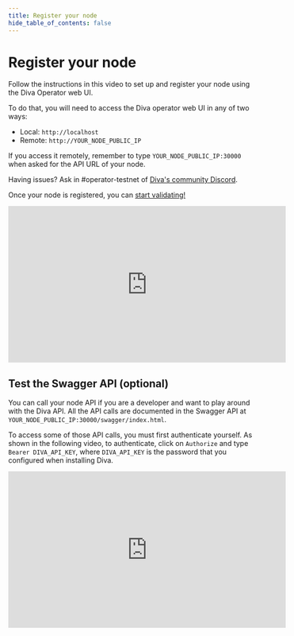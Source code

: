 ```yaml
---
title: Register your node
hide_table_of_contents: false
---
```


# Register your node

Follow the instructions in this video to set up and register your node using the Diva Operator web UI.

To do that, you will need to access the Diva operator web UI in any of two ways:

- Local: `http://localhost`
- Remote: `http://YOUR_NODE_PUBLIC_IP`

If you access it remotely, remember to type `YOUR_NODE_PUBLIC_IP:30000` when asked for the API URL of your node.

Having issues? Ask in #operator-testnet of [Diva's community Discord](https://discord.gg/diva).

Once your node is registered, you can [start validating!](validate)

<center>
<iframe width="560" height="315" src="https://www.youtube.com/embed/efkyU2oEygo" title="YouTube video player" frameborder="0" allow="accelerometer; autoplay; clipboard-write; encrypted-media; gyroscope; picture-in-picture; web-share" allowfullscreen></iframe>
</center>

## Test the Swagger API (optional)

You can call your node API if you are a developer and want to play around with the Diva API. All the API calls are documented in the Swagger API at `YOUR_NODE_PUBLIC_IP:30000/swagger/index.html`. 

To access some of those API calls, you must first authenticate yourself. As shown in the following video, to authenticate, click on `Authorize` and type `Bearer DIVA_API_KEY`, where `DIVA_API_KEY` is the password that you configured when installing Diva.

<center>
<iframe width="560" height="315" src="https://www.youtube.com/embed/LO75LbbqP50" title="YouTube video player" frameborder="0" allow="accelerometer; autoplay; clipboard-write; encrypted-media; gyroscope; picture-in-picture; web-share" allowfullscreen></iframe>
</center>
